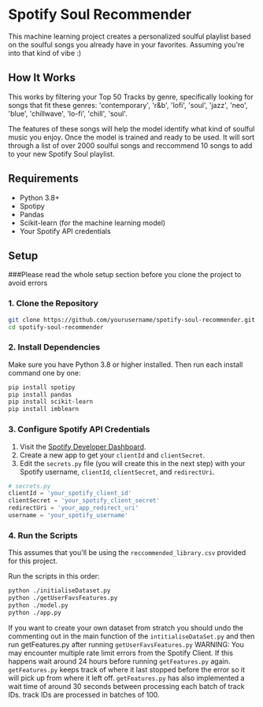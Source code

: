 # Spotify Soul Recommender

This machine learning project creates a personalized soulful playlist based on the soulful songs you already have in your favorites. Assuming you're into that kind of vibe :)

## How It Works

This works by filtering your Top 50 Tracks by genre, specifically looking for songs that fit these genres: 'contemporary', 'r&b', 'lofi', 'soul', 'jazz', 'neo', 'blue', 'chillwave', 'lo-fi', 'chill', 'soul'.

The features of these songs will help the model identify what kind of soulful music you enjoy. Once the model is trained and ready to be used. It will sort through a list of over 2000 soulful songs and reccommend 10 songs to add to your new Spotify Soul playlist. 


## Requirements
- Python 3.8+
- Spotipy
- Pandas
- Scikit-learn (for the machine learning model)
- Your Spotify API credentials

## Setup
###Please read the whole setup section before you clone the project to avoid errors

### 1. Clone the Repository

```bash
git clone https://github.com/yourusername/spotify-soul-recommender.git
cd spotify-soul-recommender
```

### 2. Install Dependencies

Make sure you have Python 3.8 or higher installed. Then run each install command one by one:

```bash
pip install spotipy
pip install pandas
pip install scikit-learn
pip install imblearn
```

### 3. Configure Spotify API Credentials

1. Visit the [Spotify Developer Dashboard](https://developer.spotify.com/dashboard/).
2. Create a new app to get your `clientId` and `clientSecret`.
3. Edit the `secrets.py` file (you will create this in the next step) with your Spotify username, `clientId`, `clientSecret`, and `redirectUri`.

```python
# secrets.py
clientId = 'your_spotify_client_id'
clientSecret = 'your_spotify_client_secret'
redirectUri = 'your_app_redirect_uri'
username = 'your_spotify_username'
```

### 4. Run the Scripts
This assumes that you'll be using the `reccommended_library.csv` provided for this project. 

Run the scripts in this order:
```bash
python ./initialiseDataset.py
python ./getUserFavsFeatures.py
python ./model.py
python ./app.py
```
If you want to create your own dataset from stratch you should undo the commenting out in the main function of the `intitialiseDataSet.py` and then run getFeatures.py after running `getUserFavsFeatures.py`
WARNING:
You may encounter multiple rate limit errors from the Spotify Client. If this happens wait around 24 hours before running `getFeatures.py` again.
`getFeatures.py` keeps track of where it last stopped before the error so it will pick up from where it left off. 
`getFeatures.py` has also implemented a wait time of around 30 seconds between processing each batch of track IDs.
track IDs are processed in batches of 100.  
